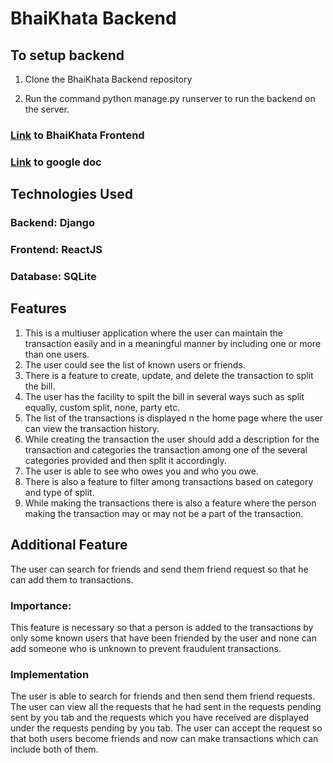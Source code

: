 # BhaiKhata Backend

## To setup backend

1. Clone the BhaiKhata Backend repository

2. Run the command python manage.py runserver to run the backend on the server.

### [Link](https://github.com/shivam7374/BahiKhata-Frontend) to BhaiKhata Frontend

### [Link](https://docs.google.com/document/d/1iu6_CggWeDP6K82gglrFUcfRqFFB63vZptDkORlj7BE/edit?usp=sharing) to google doc

## Technologies Used

### Backend: Django

### Frontend: ReactJS

### Database: SQLite

## Features

1. This is a multiuser application where the user can maintain the transaction easily and in a meaningful manner by including one or more than one users.
2. The user could see the list of known users or friends.
3. There is a feature to create, update, and delete the transaction to split the bill.
4. The user has the facility to spilt the bill in several ways such as split equally, custom split, none, party etc.
5. The list of the transactions is displayed n the home page where the user can view the transaction history.
6. While creating the transaction the user should add a description for the transaction and categories the transaction among one of the several categories provided and then split it accordingly.
7. The user is able to see who owes you and who you owe.
8. There is also a feature to filter among transactions based on category and type of split.
9. While making the transactions there is also a feature where the person making the transaction may or may not be a part of the transaction.

## Additional Feature

The user can search for friends and send them friend request so that he can add them to transactions.

### Importance:

This feature is necessary so that a person is added to the transactions by only some known users that have been friended by the user and none can add someone who is unknown to prevent fraudulent transactions.

### Implementation

The user is able to search for friends and then send them friend requests.
The user can view all the requests that he had sent in the requests pending sent by you tab and the requests which you have received are displayed under the requests pending by you tab.
The user can accept the request so that both users become friends and now can make transactions which can include both of them.
